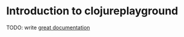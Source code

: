 # Introduction to clojureplayground

TODO: write [great documentation](http://jacobian.org/writing/great-documentation/what-to-write/)
